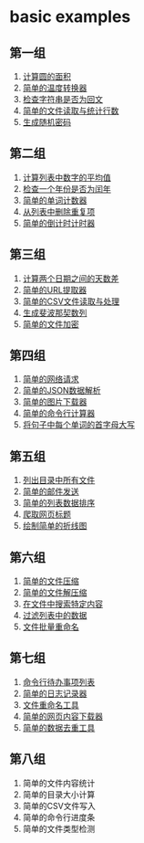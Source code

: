 # basic examples
## 第一组
1. [计算圆的面积](1_1_calculate_area.py)
2. [简单的温度转换器](1_2_celsius_to_fahrenheit.py)
3. [检查字符串是否为回文](1_3_is_palindrome.py)
4. [简单的文件读取与统计行数](1_4_count_lines.py)
5. [生成随机密码](1_5_generate_random_string.py)
## 第二组
1. [计算列表中数字的平均值](2_1_calculate_average.py)
2. [检查一个年份是否为闰年](2_2_is_leap_year.py)
3. [简单的单词计数器](2_3_count_words.py)
4. [从列表中删除重复项](2_4_remove_duplicates.py)
5. [简单的倒计时计时器](2_5_countdown.py)
## 第三组
1. [计算两个日期之间的天数差](3_1_days_between_dates.py)
2. [简单的URL提取器](3_2_extract_urls.py)
3. [简单的CSV文件读取与处理](3_3_read_csv.py)
4. [生成斐波那契数列](3_4_generate_fibonacci.py)
5. [简单的文件加密](3_5_caesar_cipher.py)
## 第四组
1. [简单的网络请求](4_1_fetch_webpage.py)
2. [简单的JSON数据解析](4_2_json_parser.py)
3. [简单的图片下载器](4_3_download_image.py)
4. [简单的命令行计算器](4_4_calculator.py)
5. [将句子中每个单词的首字母大写](4_5_capitalize_words.py)
## 第五组
1. [列出目录中所有文件](5_1_list_files.py)
2. [简单的邮件发送](5_2_send_email.py)
3. [简单的列表数据排序](5_3_sort_data.py)
4. [爬取网页标题](5_4_get_page_title.py)
5. [绘制简单的折线图](5_5_plot_data.py)
## 第六组
1. [简单的文件压缩](6_1_zip_files.py)
2. [简单的文件解压缩](6_2_unzip_file.py)
3. [在文件中搜索特定内容](6_3_search_in_file.py)
4. [过滤列表中的数据](6_4_filter_data.py)
5. [文件批量重命名](6_5_batch_rename.py)
## 第七组
1. [命令行待办事项列表](7_1_todo_list.py)
2. [简单的日志记录器](7_2_setup_logger.py)
3. [文件重命名工具](7_3_rename_files.py)
4. [简单的网页内容下载器](7_4_download_webpage.py)
5. [简单的数据去重工具](7_5_remove_duplicates_and_save.py)
## 第八组
1. 简单的文件内容统计
2. 简单的目录大小计算
3. 简单的CSV文件写入
4. 简单的命令行进度条
5. 简单的文件类型检测
